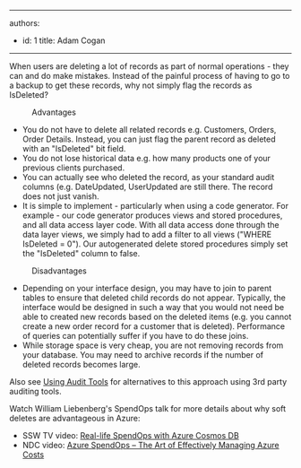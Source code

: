 

---
authors:
  - id: 1
    title: Adam Cogan
---




<span class='intro'> <p class="ssw15-rteElement-P">​​​​​When users are deleting a lot of records as part of normal operations - they can and do make mistakes. Instead of the painful process of having to go to a backup to get these records, why not simply flag the records as IsDeleted?​​<br></p> </span>

<dd class="ssw15-rteElement-FigureGood">Advant​ages<br></dd><ul><li>You do not have to delete all related records e.g. Customers, Orders, Order Details. Instead, you can just flag the parent record as deleted with an &quot;IsDeleted&quot; bit field.<br></li><li>You do not lose historical data e.g. how many products one of your previous clients purchased.<br></li><li>You can actually see who deleted the record, as your standard audit columns (e.g. DateUpdated, UserUpdated are still there. The record does not just vanish.<br></li><li>It is simple to implement - particularly when using a code generator. For example - our code generator produces views and stored procedures, and all data access layer code. With all data access done through the data layer views, we simply had to add a filter to all views (&quot;WHERE IsDeleted&#160;= 0&quot;). Our autogenerated delete stored procedures simply set the &quot;IsDeleted&quot; column to false.</li></ul><dd class="ssw15-rteElement-FigureBad">Disa​dvantages<br></dd><ul><li>Depending on your interface design, you may have to join to parent tables to ensure that deleted child records do not appear. Typically, the interface would be designed in such a way that you would not need be able to created new records based on the deleted items (e.g. you cannot create a new order record for a customer that is deleted). Performance of queries can potentially suffer if you have to do these joins.</li><li>While storage space is very cheap, you are not removing records from your database. You may need to archive records if the number of deleted records becomes large.<br></li></ul><p>Also see&#160;<a href="/_layouts/15/FIXUPREDIRECT.ASPX?WebId=3dfc0e07-e23a-4cbb-aac2-e778b71166a2&amp;TermSetId=07da3ddf-0924-4cd2-a6d4-a4809ae20160&amp;TermId=ef105dbd-7c49-4c2b-8e96-b78ac507d5e6">Using A​udit To​ols</a>&#160;for alternatives to this approach using 3rd party auditing tools.​<br></p><div class="greyBox"><p>Watch William Liebenberg's SpendOps talk for more details about why soft deletes are advantageous in Azure&#58;<br></p><ul><li>SSW TV&#160;video&#58; 
         <a href="https&#58;//www.youtube.com/watch?v=qfPQR8XlwFo">Real-life SpendOps with Azure Cosmos DB</a><br></li><li>NDC video&#58; 
         <a href="https&#58;//www.youtube.com/watch?v=zxSlKiWOOzw">Azure SpendOps – The Art of Effectively Managing Azure Costs</a><br></li></ul></div>



